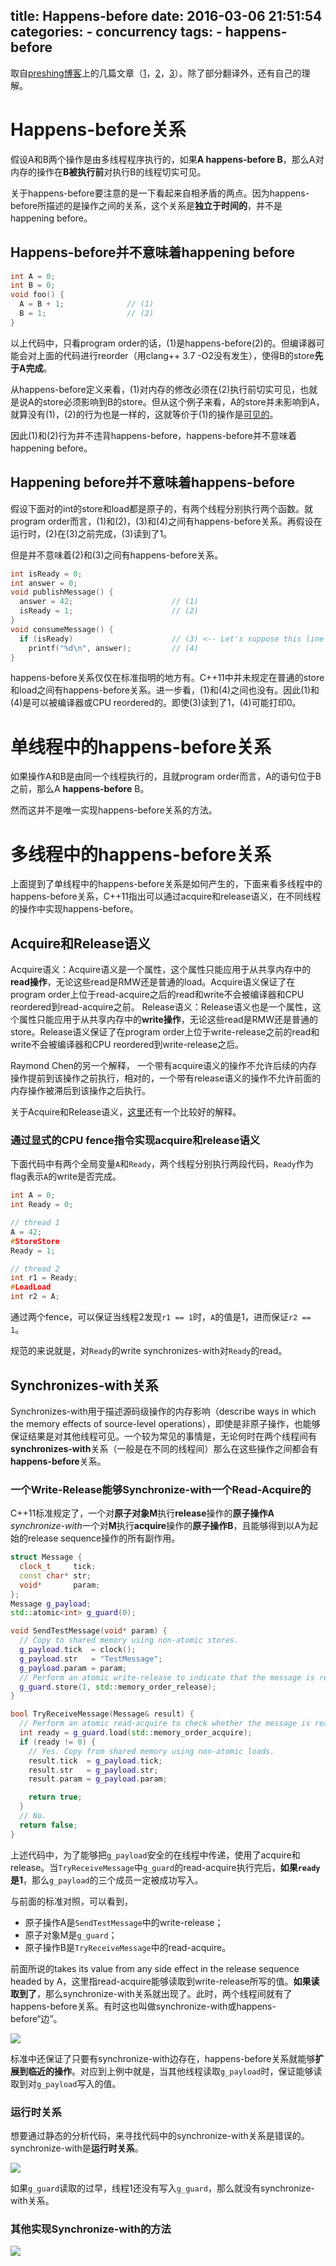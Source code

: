 title: Happens-before
date: 2016-03-06 21:51:54
categories:
    - concurrency
tags:
    - happens-before
---

取自[preshing博客](http://preshing.com/)上的几篇文章（[1](http://preshing.com/20120913/acquire-and-release-semantics/)，[2](http://preshing.com/20130702/the-happens-before-relation/)，[3](http://preshing.com/20130823/the-synchronizes-with-relation/)）。除了部分翻译外，还有自己的理解。

# Happens-before关系

假设A和B两个操作是由多线程程序执行的，如果**A happens-before B**，那么A对内存的操作在**B被执行前**对执行B的线程切实可见。

关于happens-before要注意的是一下看起来自相矛盾的两点。因为happens-before所描述的是操作之间的关系，这个关系是**独立于时间的**，并不是happening before。

## Happens-before并不意味着happening before

```cpp
int A = 0;
int B = 0;
void foo() {
  A = B + 1;              // (1)
  B = 1;                  // (2)
}
```

以上代码中，只看program order的话，(1)是happens-before(2)的。但编译器可能会对上面的代码进行reorder（用clang++ 3.7 -O2没有发生），使得B的store**先于A完成**。

从happens-before定义来看，(1)对内存的修改必须在(2)执行前切实可见，也就是说A的store必须影响到B的store。但从这个例子来看，A的store并未影响到A，就算没有(1)，(2)的行为也是一样的，这就等价于(1)的操作是[可见的](http://preshing.com/20130702/the-happens-before-relation/)。

因此(1)和(2)行为并不违背happens-before，happens-before并不意味着happening before。

## Happening before并不意味着happens-before

假设下面对的int的store和load都是原子的，有两个线程分别执行两个函数。就program order而言，(1)和(2)，(3)和(4)之间有happens-before关系。再假设在运行时，(2)在(3)之前完成，(3)读到了1。

但是并不意味着(2)和(3)之间有happens-before关系。

```cpp
int isReady = 0;
int answer = 0;
void publishMessage() {
  answer = 42;                      // (1)
  isReady = 1;                      // (2)
}
void consumeMessage() {
  if (isReady)                      // (3) <-- Let's suppose this line reads 1
    printf("%d\n", answer);         // (4)
}
```

happens-before关系仅仅在标准指明的地方有。C++11中并未规定在普通的store和load之间有happens-before关系。进一步看，(1)和(4)之间也没有。因此(1)和(4)是可以被编译器或CPU reordered的。即使(3)读到了1，(4)可能打印0。


# 单线程中的happens-before关系

如果操作A和B是由同一个线程执行的，且就program order而言，A的语句位于B之前，那么A **happens-before** B。

然而这并不是唯一实现happens-before关系的方法。

# 多线程中的happens-before关系

上面提到了单线程中的happens-before关系是如何产生的，下面来看多线程中的happens-before关系，C++11指出可以通过acquire和release语义，在不同线程的操作中实现happens-before。

## Acquire和Release语义

Acquire语义：Acquire语义是一个属性，这个属性只能应用于从共享内存中的**read操作**，无论这些read是RMW还是普通的load。Acquire语义保证了在program order上位于read-acquire之后的read和write不会被编译器和CPU reordered到read-acquire之前。
Release语义：Release语义也是一个属性，这个属性只能应用于从共享内存中的**write操作**，无论这些read是RMW还是普通的store。Release语义保证了在program order上位于write-release之前的read和write不会被编译器和CPU reordered到write-release之后。

Raymond Chen的另一个解释，
一个带有acquire语义的操作不允许后续的内存操作提前到该操作之前执行，相对的，一个带有release语义的操作不允许前面的内存操作被滞后到该操作之后执行。

关于Acquire和Release语义，[这里](http://hedengcheng.com/?p=725)还有一个比较好的解释。

### 通过显式的CPU fence指令实现acquire和release语义

下面代码中有两个全局变量`A`和`Ready`，两个线程分别执行两段代码，`Ready`作为flag表示`A`的write是否完成。

```cpp
int A = 0;
int Ready = 0;

// thread 1
A = 42;
#StoreStore
Ready = 1;

// thread 2
int r1 = Ready;
#LoadLoad
int r2 = A;
```

通过两个fence，可以保证当线程2发现`r1 == 1`时，`A`的值是1，进而保证`r2 == 1`。

规范的来说就是，对`Ready`的write synchronizes-with对`Ready`的read。

## Synchronizes-with关系

Synchronizes-with用于描述源码级操作的内存影响（describe ways in which the memory effects of source-level operations），即使是非原子操作，也能够保证结果是对其他线程可见。一个较为常见的事情是，无论何时在两个线程间有**synchronizes-with**关系（一般是在不同的线程间）那么在这些操作之间都会有**happens-before**关系。

### 一个Write-Release能够Synchronize-with一个Read-Acquire的

C++11标准规定了，一个对**原子对象M**执行**release**操作的**原子操作A** *synchronize-with*一个对**M**执行**acquire**操作的**原子操作B**，且能够得到以A为起始的release sequence操作的所有副作用。

```cpp
struct Message {
  clock_t     tick;
  const char* str;
  void*       param;
};
Message g_payload;
std::atomic<int> g_guard(0);

void SendTestMessage(void* param) {
  // Copy to shared memory using non-atomic stores.
  g_payload.tick  = clock();
  g_payload.str   = "TestMessage";
  g_payload.param = param;
  // Perform an atomic write-release to indicate that the message is ready.
  g_guard.store(1, std::memory_order_release);
}

bool TryReceiveMessage(Message& result) {
  // Perform an atomic read-acquire to check whether the message is ready.
  int ready = g_guard.load(std::memory_order_acquire);
  if (ready != 0) {
    // Yes. Copy from shared memory using non-atomic loads.
    result.tick  = g_payload.tick;
    result.str   = g_payload.str;
    result.param = g_payload.param;

    return true;
  }
  // No.
  return false;
}
```

上述代码中，为了能够把`g_payload`安全的在线程中传递，使用了acquire和release。当`TryReceiveMessage`中`g_guard`的read-acquire执行完后，**如果`ready`是1**，那么`g_payload`的三个成员一定被成功写入。

与前面的标准对照，可以看到，

* 原子操作A是`SendTestMessage`中的write-release；
* 原子对象M是`g_guard`；
* 原子操作B是`TryReceiveMessage`中的read-acquire。

前面所说的takes its value from any side effect in the release sequence headed by A，这里指read-acquire能够读取到write-release所写的值。**如果读取到了**，那么synchronize-with关系就出现了。此时，两个线程间就有了happens-before关系。有时这也叫做synchronize-with或happens-before“边”。

![](media/2016/15307210044196/happens_before_two-cones.png)

标准中还保证了只要有synchronize-with边存在，happens-before关系就能够**扩展到临近的操作**。对应到上例中就是，当其他线程读取`g_payload`时，保证能够读取到对`g_payload`写入的值。

### 运行时关系

想要通过静态的分析代码，来寻找代码中的synchronize-with关系是错误的。synchronize-with是**运行时关系**。

![](media/2016/15307210044196/happens_before_no-cones.png)

如果`g_guard`读取的过早，线程1还没有写入`g_guard`，那么就没有synchronize-with关系。

### 其他实现Synchronize-with的方法

![](media/2016/15307210044196/happens_before_org-chart.png)

